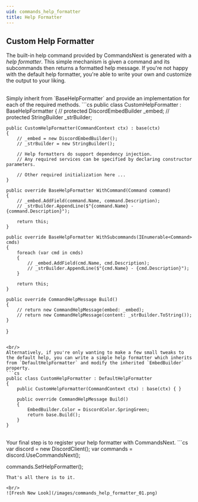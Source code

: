 ```yaml
---
uid: commands_help_formatter
title: Help Formatter
---
```


## Custom Help Formatter
The built-in help command provided by CommandsNext is generated with a *help formatter*.
This simple mechanism is given a command and its subcommands then returns a formatted help message.
If you're not happy with the default help formatter, you're able to write your own and customize the output to your liking.

<br/>
Simply inherit from `BaseHelpFormatter` and provide an implementation for each of the required methods.
```cs
public class CustomHelpFormatter : BaseHelpFormatter
{
    // protected DiscordEmbedBuilder _embed;
    // protected StringBuilder _strBuilder;

    public CustomHelpFormatter(CommandContext ctx) : base(ctx)
    {
        // _embed = new DiscordEmbedBuilder();
        // _strBuilder = new StringBuilder();
		
		// Help formatters do support dependency injection.
		// Any required services can be specified by declaring constructor parameters. 

        // Other required initialization here ...
    }

    public override BaseHelpFormatter WithCommand(Command command)
    {
        // _embed.AddField(command.Name, command.Description);            
        // _strBuilder.AppendLine($"{command.Name} - {command.Description}");

        return this;
    }

    public override BaseHelpFormatter WithSubcommands(IEnumerable<Command> cmds)
    {
        foreach (var cmd in cmds)
        {
            // _embed.AddField(cmd.Name, cmd.Description);            
            // _strBuilder.AppendLine($"{cmd.Name} - {cmd.Description}");
        }

        return this;
    }

    public override CommandHelpMessage Build()
    {
        // return new CommandHelpMessage(embed: _embed);
        // return new CommandHelpMessage(content: _strBuilder.ToString());
    }
}
```

<br/>
Alternatively, if you're only wanting to make a few small tweaks to the default help, you can write a simple help formatter which inherits from `DefaultHelpFormatter` and modify the inherited `EmbedBuilder` property.
```cs
public class CustomHelpFormatter : DefaultHelpFormatter
{
    public CustomHelpFormatter(CommandContext ctx) : base(ctx) { }

    public override CommandHelpMessage Build()
    {
        EmbedBuilder.Color = DiscordColor.SpringGreen;
        return base.Build();
    }
}
```

<br/>
Your final step is to register your help formatter with CommandsNext.
```cs
var discord = new DiscordClient();
var commands = discord.UseCommandsNext();

commands.SetHelpFormatter<CustomHelpFormatter>();
```
That's all there is to it.

<br/>
![Fresh New Look](/images/commands_help_formatter_01.png)
